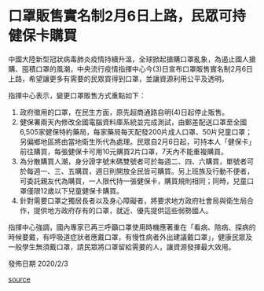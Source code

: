 # 口罩販售實名制2月6日上路，民眾可持健保卡購買

中國大陸新型冠狀病毒肺炎疫情持續升溫，全球掀起搶購口罩亂象，為遏止國人搶購、囤積口罩的風潮，中央流行疫情指揮中心今(3)日宣布口罩販售實名制2月6日上路，希望讓更多有需要的民眾買得到口罩，並讓資源利用公平及透明。

指揮中心表示，變更口罩販售方式重點如下：

1. 政府徵用的口罩，在民生方面，原先超商通路自明(4)日起停止販售。
2. 健保署兩天內修改全國電腦資料庫系統並完成測試，由郵差配送口罩至全國6,505家健保特約藥局，每家藥局每天配發200片成人口罩、50片兒童口罩；另偏鄉地區將由當地衛生所代為處理。民眾自2月6日起，可持本人「健保卡」前往購買，每張健保卡可用10元購買2片口罩，7天內不能重複購買。
3. 為分散購買人潮，身分證字號末碼雙號者可於每週二、四、六購買，單號者可於每週一、三、五購買，週日則開放全民皆可購買。另上班族及行動不便者，可委託親友代為購買，一人限代持一張健保卡，購買規則相同；同時，兒童口罩僅限12歲以下兒童健保卡購買。
4. 針對需要口罩之獨居長者以及身心障礙者，將要求地方政府社會局與衛生局合作，提供地方政府存有的口罩，就近、優先提供這些弱勢國人。

指揮中心強調，國內專家已再三呼籲口罩使用時機應著重在「看病、陪病、探病的時候要戴，有呼吸道症狀者應戴口罩，有慢性病者外出建議戴口罩」，健康民眾及一般學生無須戴口罩，請民眾將口罩留給需要的人，讓資源發揮最大效用。

發佈日期 2020/2/3

[source](https://www.cdc.gov.tw/Category/ListContent/EmXemht4IT-IRAPrAnyG9A?uaid=4SQmkbT4pXkirVMKhzySKA)
